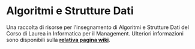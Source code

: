 # Algoritmi e Strutture Dati

Una raccolta di risorse per l'insegnamento di Algoritmi e Strutture Dati del Corso di
Laurea in Informatica per il Management. Ulteriori informazioni sono disponibili sulla
[**relativa pagina
wiki**](https://csunibo.github.io/wiki/raccolte-di-risorse/index.html).
